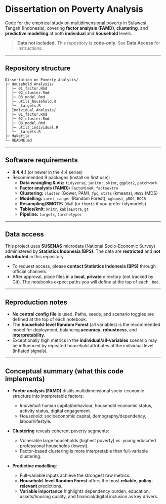 # Dissertation on Poverty Analysis

Code for the empirical study on multidimensional poverty in Sulawesi Tengah (Indonesia), covering **factor analysis (FAMD)**, **clustering**, and **predictive modelling** at both **individual** and **household** levels.

> **Data not included.** This repository is **code-only**. See **Data Access** for instructions.

---

## Repository structure

```text
Dissertation on Poverty Analysis/
├─ Household Analysis/
│  ├─ 01_factor.Rmd
│  ├─ 02_cluster.Rmd
│  ├─ 03_model.Rmd
│  ├─ utils_household.R
│  └─ _targets.R
├─ Individual Analysis/
│  ├─ 01_factor.Rmd
│  ├─ 02_cluster.Rmd
│  ├─ 03_model.Rmd
│  ├─ utils_individual.R
│  └─ _targets.R
├─ Makefile
└─ README.md
```

---

## Software requirements

- **R 4.4.1** (or newer in the 4.4 series)  
- Recommended R packages (install on first use):  
  - **Data wrangling & viz:** `tidyverse`, `janitor`, `skimr`, `ggplot2`, `patchwork`  
  - **Factor analysis (FAMD):** `FactoMineR`, `factoextra`  
  - **Clustering:** `cluster` (Gower, PAM), `fpc`, `stats` (kmeans), `MASS` (MDS)  
  - **Modelling:** `caret`, `ranger` (Random Forest), `xgboost`, `pROC`, `ROCR`  
  - **Resampling/SMOTE:** `DMwR` (or `themis` if you prefer tidymodels)  
  - **Tables/knit:** `knitr`, `kableExtra`, `gt`  
  - **Pipeline:** `targets`, `tarchetypes`
 
---

## Data access

This project uses **SUSENAS** microdata (National Socio-Economic Survey) administered by **Statistics Indonesia (BPS)**. The data are **restricted** and **not distributed** in this repository.

- To request access, please **contact Statistics Indonesia (BPS)** through official channels.  
- After approval, place files in a **local, private** directory (not tracked by Git). The notebooks expect paths you will define at the top of each `.Rmd`.

---

## Reproduction notes

- **No central config file** is used. Paths, seeds, and scenario toggles are defined at the top of each notebook.  
- The **household-level Random Forest** (all variables) is the recommended model for deployment, balancing **accuracy**, **robustness**, and **interpretability**.  
- Exceptionally high metrics in the **individual/all-variables** scenario may be influenced by repeated household attributes at the individual level (inflated signals).  

---

## Conceptual summary (what this code implements)

- **Factor analysis (FAMD)** distils multidimensional socio-economic structure into interpretable factors:  
  - *Individual*: human capital/behaviour, household economic status, activity status, digital engagement.  
  - *Household*: socioeconomic capital, demography/dependency, labour/lifestyle.  

- **Clustering** reveals coherent poverty segments:  
  - Vulnerable large households (highest poverty) vs. young educated professional households (lowest).  
  - Factor-based clustering is more interpretable than full-variable clustering.  

- **Predictive modelling**:  
  - Full-variable inputs achieve the strongest raw metrics.  
  - **Household-level Random Forest** offers the most **reliable, policy-relevant** predictions.  
  - **Variable importance** highlights dependency burden, education, assets/housing quality, and financial/digital inclusion as key drivers.  

